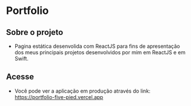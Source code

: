 # Portfolio

## Sobre o projeto
- Pagina estática desenvolida com ReactJS para fins de apresentação dos meus principais projetos desenvolvidos por mim em ReactJS e em Swift.

## Acesse
- Você pode ver a aplicação em produção através do link: https://portfolio-five-pied.vercel.app
